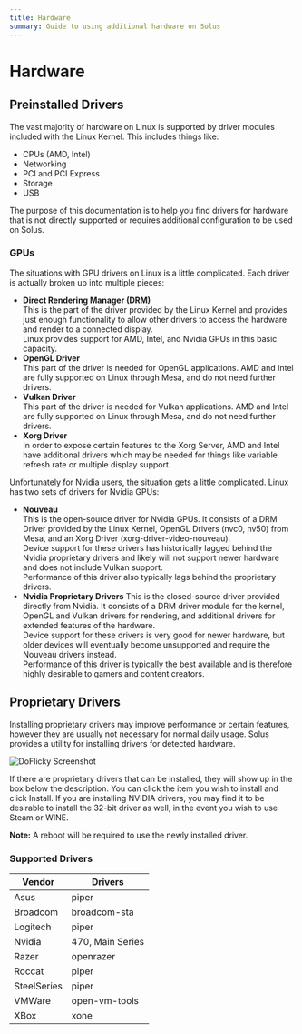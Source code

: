 ```yaml
---
title: Hardware
summary: Guide to using additional hardware on Solus
---
```


# Hardware

## Preinstalled Drivers

The vast majority of hardware on Linux is supported by driver modules included with the Linux Kernel. This includes things like:

- CPUs (AMD, Intel)
- Networking
- PCI and PCI Express
- Storage
- USB

The purpose of this documentation is to help you find drivers for hardware that is not directly supported or requires additional configuration to be used on Solus.

### GPUs

The situations with GPU drivers on Linux is a little complicated. Each driver is actually broken up into multiple pieces:

- **Direct Rendering Manager (DRM)**  
  This is the part of the driver provided by the Linux Kernel and provides just enough functionality to allow other drivers to access the hardware and render to a connected display.  
  Linux provides support for AMD, Intel, and Nvidia GPUs in this basic capacity.
- **OpenGL Driver**  
  This part of the driver is needed for OpenGL applications. AMD and Intel are fully supported on Linux through Mesa, and do not need further drivers.
- **Vulkan Driver**  
  This part of the driver is needed for Vulkan applications. AMD and Intel are fully supported on Linux through Mesa, and do not need further drivers.
- **Xorg Driver**  
  In order to expose certain features to the Xorg Server, AMD and Intel have additional drivers which may be needed for things like variable refresh rate or multiple display support.

Unfortunately for Nvidia users, the situation gets a little complicated. Linux has two sets of drivers for Nvidia GPUs:

- **Nouveau**  
  This is the open-source driver for Nvidia GPUs. It consists of a DRM Driver provided by the Linux Kernel, OpenGL Drivers (nvc0, nv50) from Mesa, and an Xorg Driver (xorg-driver-video-nouveau).  
  Device support for these drivers has historically lagged behind the Nvidia proprietary drivers and likely will not support newer hardware and does not include Vulkan support.  
  Performance of this driver also typically lags behind the proprietary drivers.
- **Nvidia Proprietary Drivers**
  This is the closed-source driver provided directly from Nvidia. It consists of a DRM driver module for the kernel, OpenGL and Vulkan drivers for rendering, and additional drivers for extended features of the hardware.  
  Device support for these drivers is very good for newer hardware, but older devices will eventually become unsupported and require the Nouveau drivers instead.  
  Performance of this driver is typically the best available and is therefore highly desirable to gamers and content creators.

## Proprietary Drivers

Installing proprietary drivers may improve performance or certain features, however they are usually not necessary for normal daily usage. Solus provides a utility for installing drivers for detected hardware.

![DoFlicky Screenshot](doflicky.jpg)

If there are proprietary drivers that can be installed, they will show up in the box below the description. You can click the item you wish to install and click Install. If you are installing NVIDIA drivers, you may find it to be desirable to install the 32-bit driver as well, in the event you wish to use Steam or WINE.

**Note:** A reboot will be required to use the newly installed driver.

### Supported Drivers

| Vendor      | Drivers                     |
| ----------- | --------------------------- |
| Asus        | piper                       |
| Broadcom    | broadcom-sta                |
| Logitech    | piper                       |
| Nvidia      | 470, Main Series            |
| Razer       | openrazer                   |
| Roccat      | piper                       |
| SteelSeries | piper                       |
| VMWare      | open-vm-tools               |
| XBox        | xone                        |
